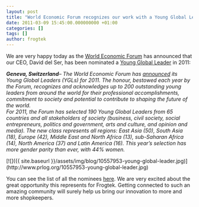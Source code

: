 ```yaml
---
layout: post
title: "World Economic Forum recognizes our work with a Young Global Leader nomination"
date: 2011-03-09 15:45:00.000000000 +01:00
categories: []
tags: []
author: frogtek
---
```

We are very happy today as the [World Economic Forum](http://www.weforum.org/) has announced that our CEO, David del Ser, has been nominated a [Young Global Leader](http://www.weforum.org/young-global-leaders) in 2011:

_**Geneva, Switzerland**– The World Economic Forum has [announced](https://web.archive.org/web/*/http://www.weforum.org/news/world-economic-forum-announces-young-global-leaders-2011-latin-america) its Young Global Leaders (YGLs) for 2011\. The honour, bestowed each year by the Forum, recognizes and acknowledges up to 200 outstanding young leaders from around the world for their professional accomplishments, commitment to society and potential to contribute to shaping the future of the world.  
For 2011, the Forum has selected 190 Young Global Leaders from 65 countries and all stakeholders of society (business, civil society, social entrepreneurs, politics and government, arts and culture, and opinion and media). The new class represents all regions: East Asia (50), South Asia (18), Europe (42), Middle East and North Africa (13), sub-Saharan Africa (14), North America (37) and Latin America (16). This year’s selection has more gender parity than ever, with 44% women._

<div>[![]({{ site.baseurl }}/assets/img/blog/10557953-young-global-leader.jpg)](http://www.prlog.org/10557953-young-global-leader.jpg)</div>

You can see the list of all the nominees [here](https://docs.google.com/viewer?url=http://www3.weforum.org/docs/WEF_YGL_Honourees_2011.pdf). We are very excited about the great opportunity this represents for Frogtek. Getting connected to such an amazing community will surely help us bring our innovation to more and more shopkeepers.